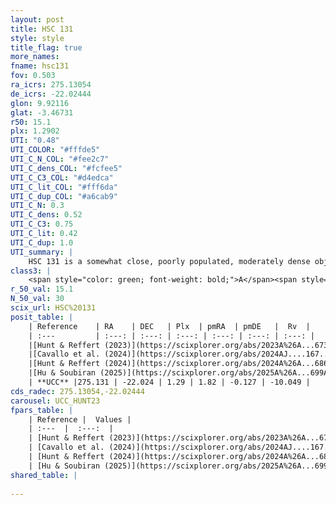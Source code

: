 ```yaml
---
layout: post
title: HSC 131
style: style
title_flag: true
more_names: 
fname: hsc131
fov: 0.503
ra_icrs: 275.13054
de_icrs: -22.02444
glon: 9.92116
glat: -3.46731
r50: 15.1
plx: 1.2902
UTI: "0.48"
UTI_COLOR: "#fffde5"
UTI_C_N_COL: "#fee2c7"
UTI_C_dens_COL: "#fcfee5"
UTI_C_C3_COL: "#d4edca"
UTI_C_lit_COL: "#fff6da"
UTI_C_dup_COL: "#a6cab9"
UTI_C_N: 0.3
UTI_C_dens: 0.52
UTI_C_C3: 0.75
UTI_C_lit: 0.42
UTI_C_dup: 1.0
UTI_summary: |
    HSC 131 is a somewhat close, poorly populated, moderately dense object of high C3 quality. It was recently reported in the literature.
class3: |
    <span style="color: green; font-weight: bold;">A</span><span style="color: #FFC300; font-weight: bold;">B</span>
r_50_val: 15.1
N_50_val: 30
scix_url: HSC%20131
posit_table: |
    | Reference    | RA    | DEC   | Plx  | pmRA  | pmDE   |  Rv  |
    | :---         | :---: | :---: | :---: | :---: | :---: | :---: |
    |[Hunt & Reffert (2023)](https://scixplorer.org/abs/2023A%26A...673A.114H) | 274.987 | -21.895 | 1.254 | 1.753 | -0.058 | -6.576 |
    |[Cavallo et al. (2024)](https://scixplorer.org/abs/2024AJ....167...12C) | 275.102 | -22.004 | 1.262 | -- | -- | -- |
    |[Hunt & Reffert (2024)](https://scixplorer.org/abs/2024A%26A...686A..42H) | 274.987 | -21.895 | 1.254 | 1.753 | -0.058 | -6.576 |
    |[Hu & Soubiran (2025)](https://scixplorer.org/abs/2025A%26A...699A.246H) | 275.102 | -22.004 | -- | -- | -- | -- |
    | **UCC** |275.131 | -22.024 | 1.29 | 1.82 | -0.127 | -10.049 | 
cds_radec: 275.13054,-22.02444
carousel: UCC_HUNT23
fpars_table: |
    | Reference |  Values |
    | :---  |  :---:  |
    | [Hunt & Reffert (2023)](https://scixplorer.org/abs/2023A%26A...673A.114H) | `AV50=0.82, diffAV50=1.105, MOD50=9.368, logAge50=8.212` |
    | [Cavallo et al. (2024)](https://scixplorer.org/abs/2024AJ....167...12C) | `AV50=0.79, dMod50=9.18, logAge50=8.79, [Fe/H]50=-0.13` |
    | [Hunt & Reffert (2024)](https://scixplorer.org/abs/2024A%26A...686A..42H) | `MassJ=167.400` |
    | [Hu & Soubiran (2025)](https://scixplorer.org/abs/2025A%26A...699A.246H) | `MA22=-0.26, MA23f=-0.14, MZ23=-0.09, MK24=-0.14, MF24=-0.19` |
shared_table: |
    
---
```

